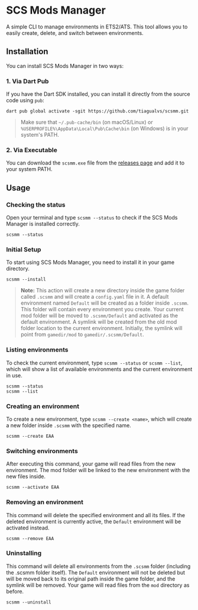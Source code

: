 # SCS Mods Manager

A simple CLI to manage environments in ETS2/ATS. This tool allows you to easily create, delete, and switch between environments.

## Installation

You can install SCS Mods Manager in two ways:

### 1. Via Dart Pub

If you have the Dart SDK installed, you can install it directly from the source code using `pub`:

```shell
dart pub global activate -sgit https://github.com/tiagualvs/scsmm.git
```
> Make sure that `~/.pub-cache/bin` (on macOS/Linux) or `%USERPROFILE%\AppData\Local\Pub\Cache\bin` (on Windows) is in your system's PATH.

### 2. Via Executable

You can download the `scsmm.exe` file from the [releases page](https://github.com/tiagualvs/scsmm/releases) and add it to your system PATH.

## Usage

### Checking the status
Open your terminal and type `scsmm --status` to check if the SCS Mods Manager is installed correctly.
```shell
scsmm --status
```

### Initial Setup
To start using SCS Mods Manager, you need to install it in your game directory.
```shell
scsmm --install
```
> **Note:** This action will create a new directory inside the game folder called `.scsmm` and will create a `config.yaml` file in it. A default environment named `Default` will be created as a folder inside `.scsmm`. This folder will contain every environment you create. Your current mod folder will be moved to `.scsmm/Default` and activated as the default environment. A symlink will be created from the old mod folder location to the current environment. Initially, the symlink will point from `gamedir/mod` to `gamedir/.scsmm/Default`.

### Listing environments
To check the current environment, type `scsmm --status` or `scsmm --list`, which will show a list of available environments and the current environment in use.
```shell
scsmm --status
scsmm --list
```

### Creating an environment
To create a new environment, type `scsmm --create <name>`, which will create a new folder inside `.scsmm` with the specified name.
```shell
scsmm --create EAA
```

### Switching environments
After executing this command, your game will read files from the new environment. The mod folder will be linked to the new environment with the new files inside.
```shell
scsmm --activate EAA
```

### Removing an environment
This command will delete the specified environment and all its files. If the deleted environment is currently active, the `Default` environment will be activated instead.
```shell
scsmm --remove EAA
```

### Uninstalling
This command will delete all environments from the `.scsmm` folder (including the .scsmm folder itself). The `Default` environment will not be deleted but will be moved back to its original path inside the game folder, and the symlink will be removed. Your game will read files from the `mod` directory as before.
```shell
scsmm --uninstall
```